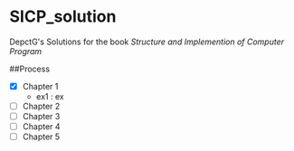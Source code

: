 # SICP_solution
DepctG's Solutions for the book _Structure and Implemention of Computer Program_

##Process

- [x] Chapter 1
  + ex1 : ex
- [ ] Chapter 2
- [ ] Chapter 3
- [ ] Chapter 4
- [ ] Chapter 5
